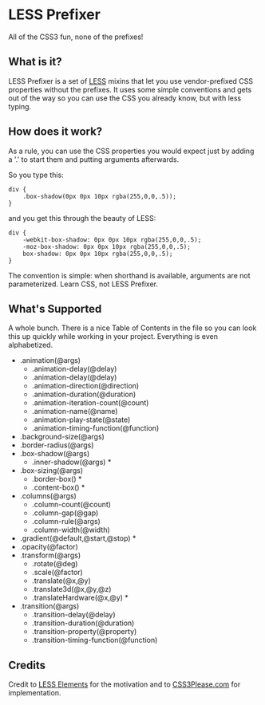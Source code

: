 # LESS Prefixer

All of the CSS3 fun, none of the prefixes!

## What is it?

LESS Prefixer is a set of [LESS](http://lesscss.org/) mixins that let you use vendor-prefixed CSS properties without the prefixes. It uses some simple conventions and gets out of the way so you can use the CSS you already know, but with less typing.

## How does it work?

As a rule, you can use the CSS properties you would expect just by adding a '.' to start them and putting arguments afterwards.

So you type this:

	div {
		.box-shadow(0px 0px 10px rgba(255,0,0,.5));
	}

and you get this through the beauty of LESS:

	div {
		-webkit-box-shadow: 0px 0px 10px rgba(255,0,0,.5);
		-moz-box-shadow: 0px 0px 10px rgba(255,0,0,.5);
		box-shadow: 0px 0px 10px rgba(255,0,0,.5);
	}

The convention is simple: when shorthand is available, arguments are not parameterized. Learn CSS, not LESS Prefixer.

## What's Supported

A whole bunch. There is a nice Table of Contents in the file so you can look this up quickly while working in your project. Everything is even alphabetized.

* .animation(@args)
	* .animation-delay(@delay)
	* .animation-delay(@delay)
	* .animation-direction(@direction)
	* .animation-duration(@duration)
	* .animation-iteration-count(@count)
	* .animation-name(@name)
	* .animation-play-state(@state)
	* .animation-timing-function(@function)
* .background-size(@args)
* .border-radius(@args)
* .box-shadow(@args)
	* .inner-shadow(@args) *
* .box-sizing(@args)
	* .border-box() *
	* .content-box() *
* .columns(@args)
	* .column-count(@count)
	* .column-gap(@gap)
	* .column-rule(@args)
	* .column-width(@width)
* .gradient(@default,@start,@stop) *
* .opacity(@factor)
* .transform(@args)
	* .rotate(@deg)
	* .scale(@factor)
	* .translate(@x,@y)
	* .translate3d(@x,@y,@z)
	* .translateHardware(@x,@y) *
* .transition(@args)
	* .transition-delay(@delay)
	* .transition-duration(@duration)
	* .transition-property(@property)
	* .transition-timing-function(@function)

## Credits

Credit to [LESS Elements](http://lesselements.com/) for the motivation and to [CSS3Please.com](http://css3please.com/) for implementation.